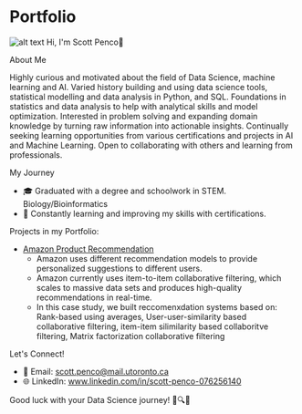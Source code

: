 # Portfolio
![alt text](https://api.careers.fresenius.com/images/4a9e0fed-f1d2-49ce-92d1-8af5ba2df041)
Hi, I'm Scott Penco👋

About Me

Highly curious and motivated about the field of Data Science, machine learning and AI. Varied history building and using data science tools, statistical modelling and data analysis in Python, and SQL. Foundations in statistics and data analysis to help with analytical skills and model optimization. Interested in problem solving and expanding domain knowledge by turning raw information into actionable insights. Continually seeking learning opportunities from various certifications and projects in AI and Machine Learning. Open to collaborating with others and learning from professionals.

My Journey
- 🎓 Graduated with a degree and schoolwork in STEM. Biology/Bioinformatics
- 🌱 Constantly learning and improving my skills with certifications.


Projects in my Portfolio:

-  [Amazon Product Recommendation](https://github.com/scottpenco/Portfolio/tree/main/Amazon%20Product%20Recommendation)
    - Amazon uses different recommendation models to provide personalized suggestions to different users.
    - Amazon currently uses item-to-item collaborative filtering, which scales to massive data sets and produces high-quality recommendations in real-time.
    - In this case study, we built reccomenxdation systems based on: Rank-based using averages, User-user-similarity based collaborative filtering, item-item silimilarity based collaboritve filtering, Matrix factorization collaborative filtering

Let's Connect!
- 📧 Email: scott.penco@mail.utoronto.ca
- 🌐 LinkedIn: www.linkedin.com/in/scott-penco-076256140

Good luck with your Data Science journey! 🚀🔍🤖

